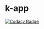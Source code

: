 # k-app
[![Codacy Badge](https://api.codacy.com/project/badge/Grade/e658657f36e845e4a8c9043a7ab5907b)](https://app.codacy.com/app/labiod/k-app?utm_source=github.com&utm_medium=referral&utm_content=labiod/k-app&utm_campaign=Badge_Grade_Dashboard)